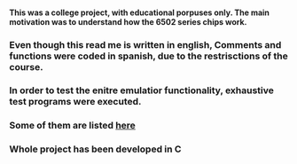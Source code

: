 #### This was a college project, with educational porpuses only. The main motivation was to understand how the 6502 series chips work. 
### Even though this read me is written in english, Comments and functions were coded in spanish, due to the restrisctions of the course. 
### In order to test the enitre emulatior functionality, exhaustive test programs were executed. 
### Some of them are listed [here](http://visual6502.org/wiki/index.php?title=6502TestPrograms) 
### Whole project has been developed in C

